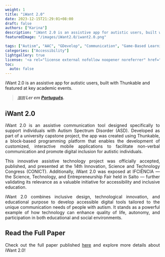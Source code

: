 ```yaml
---
weight: 1
title: "iWant 2.0"
date: 2023-12-15T21:29:01+08:00
draft: false
authors: ["Karina"]
description: "iWant 2.0 is an assistive app for autistic users, built with Thunkable and featured at key academic events."
featuredImage: "/images/iWant2.0/iwant2.0.png"

tags: ["Autism", "AAC", "GDevelop", "Communication", "Game-Based Learning"]
categories: ["Accessibility"]
lightgallery: true
license: '<a rel="license external nofollow noopener noreferrer" href="https://creativecommons.org/licenses/by-nc/4.0/" target="_blank">CC BY-NC 4.0</a>'
toc:
  auto: false
---
```


iWant 2.0 is an assistive app for autistic users, built with Thunkable and featured at key academic events.

<!--more-->

> ***🇧🇷 Ler em [Português](http://karinagante.github.io/pt-br/iwant2.0/).***

## iWant 2.0

<p align="justify">iWant 2.0 is an assistive communication tool designed specifically to support individuals with Autism Spectrum Disorder (ASD). Developed as part of a university capstone project, the app was created using Thunkable, a block-based programming platform that enables the development of customized, interactive mobile applications to facilitate non-verbal communication and promote digital inclusion for autistic individuals.</p>

<p align="justify">This innovative assistive technology project was officially accepted, published, and presented at the 14th Innovation, Science and Technology Congress (CONICT). Additionally, iWant 2.0 was exposed at IFCIÊNCIA — the Science, Technology, and Entrepreneurship Fair held in Salto — further validating its relevance as a valuable initiative for accessibility and inclusive education.</p>

<p align="justify">iWant 2.0 combines inclusive design, technological innovation, and educational purpose to develop accessible digital tools tailored to the unique communication needs of people with autism. It stands as a powerful example of how technology can enhance quality of life, autonomy, and participation in both educational and social environments.</p>

## Read the Full Paper

<p align="justify">Check out the full paper published <a href="https://ocs.ifsp.edu.br/conict/xivconict/paper/view/9678/3214" target="_blank">here</a> and explore more details about iWant 2.0!</p>